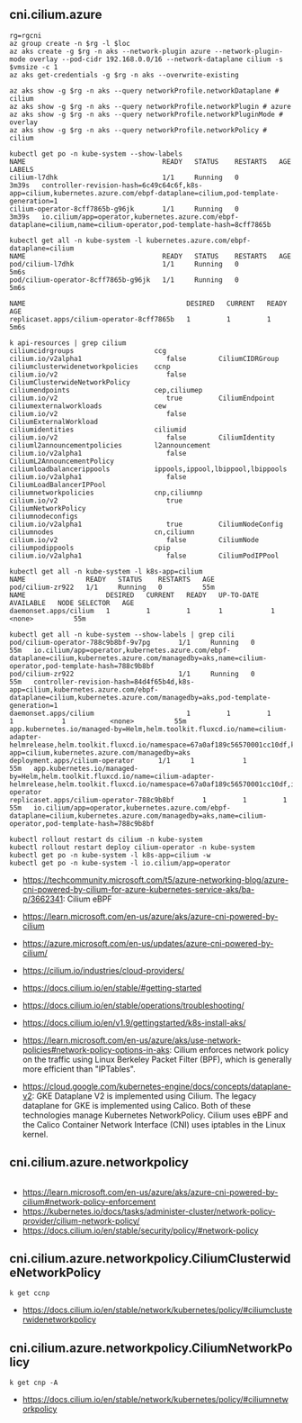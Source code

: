 ## cni.cilium.azure

```
rg=rgcni
az group create -n $rg -l $loc
az aks create -g $rg -n aks --network-plugin azure --network-plugin-mode overlay --pod-cidr 192.168.0.0/16 --network-dataplane cilium -s $vmsize -c 1 
az aks get-credentials -g $rg -n aks --overwrite-existing
```

```
az aks show -g $rg -n aks --query networkProfile.networkDataplane # cilium
az aks show -g $rg -n aks --query networkProfile.networkPlugin # azure
az aks show -g $rg -n aks --query networkProfile.networkPluginMode # overlay
az aks show -g $rg -n aks --query networkProfile.networkPolicy # cilium

kubectl get po -n kube-system --show-labels
NAME                                  READY   STATUS    RESTARTS   AGE     LABELS
cilium-l7dhk                          1/1     Running   0          3m39s   controller-revision-hash=6c49c64c6f,k8s-app=cilium,kubernetes.azure.com/ebpf-dataplane=cilium,pod-template-generation=1
cilium-operator-8cff7865b-g96jk       1/1     Running   0          3m39s   io.cilium/app=operator,kubernetes.azure.com/ebpf-dataplane=cilium,name=cilium-operator,pod-template-hash=8cff7865b

kubectl get all -n kube-system -l kubernetes.azure.com/ebpf-dataplane=cilium
NAME                                  READY   STATUS    RESTARTS   AGE
pod/cilium-l7dhk                      1/1     Running   0          5m6s
pod/cilium-operator-8cff7865b-g96jk   1/1     Running   0          5m6s

NAME                                        DESIRED   CURRENT   READY   AGE
replicaset.apps/cilium-operator-8cff7865b   1         1         1       5m6s

k api-resources | grep cilium
ciliumcidrgroups                    ccg                                 cilium.io/v2alpha1                     false        CiliumCIDRGroup
ciliumclusterwidenetworkpolicies    ccnp                                cilium.io/v2                           false        CiliumClusterwideNetworkPolicy
ciliumendpoints                     cep,ciliumep                        cilium.io/v2                           true         CiliumEndpoint
ciliumexternalworkloads             cew                                 cilium.io/v2                           false        CiliumExternalWorkload
ciliumidentities                    ciliumid                            cilium.io/v2                           false        CiliumIdentity
ciliuml2announcementpolicies        l2announcement                      cilium.io/v2alpha1                     false        CiliumL2AnnouncementPolicy
ciliumloadbalancerippools           ippools,ippool,lbippool,lbippools   cilium.io/v2alpha1                     false        CiliumLoadBalancerIPPool
ciliumnetworkpolicies               cnp,ciliumnp                        cilium.io/v2                           true         CiliumNetworkPolicy
ciliumnodeconfigs                                                       cilium.io/v2alpha1                     true         CiliumNodeConfig
ciliumnodes                         cn,ciliumn                          cilium.io/v2                           false        CiliumNode
ciliumpodippools                    cpip                                cilium.io/v2alpha1                     false        CiliumPodIPPool

kubectl get all -n kube-system -l k8s-app=cilium
NAME               READY   STATUS    RESTARTS   AGE
pod/cilium-zr922   1/1     Running   0          55m
NAME                    DESIRED   CURRENT   READY   UP-TO-DATE   AVAILABLE   NODE SELECTOR   AGE
daemonset.apps/cilium   1         1         1       1            1           <none>          55m

kubectl get all -n kube-system --show-labels | grep cili
pod/cilium-operator-788c9b8bf-9v7pg       1/1     Running   0          55m   io.cilium/app=operator,kubernetes.azure.com/ebpf-dataplane=cilium,kubernetes.azure.com/managedby=aks,name=cilium-operator,pod-template-hash=788c9b8bf
pod/cilium-zr922                          1/1     Running   0          55m   controller-revision-hash=84d4f65b4d,k8s-app=cilium,kubernetes.azure.com/ebpf-dataplane=cilium,kubernetes.azure.com/managedby=aks,pod-template-generation=1
daemonset.apps/cilium                       1         1         1       1            1           <none>          55m   app.kubernetes.io/managed-by=Helm,helm.toolkit.fluxcd.io/name=cilium-adapter-helmrelease,helm.toolkit.fluxcd.io/namespace=67a0af189c56570001cc10df,k8s-app=cilium,kubernetes.azure.com/managedby=aks
deployment.apps/cilium-operator      1/1     1            1           55m   app.kubernetes.io/managed-by=Helm,helm.toolkit.fluxcd.io/name=cilium-adapter-helmrelease,helm.toolkit.fluxcd.io/namespace=67a0af189c56570001cc10df,io.cilium/app=operator,kubernetes.azure.com/managedby=aks,name=cilium-operator
replicaset.apps/cilium-operator-788c9b8bf       1         1         1       55m   io.cilium/app=operator,kubernetes.azure.com/ebpf-dataplane=cilium,kubernetes.azure.com/managedby=aks,name=cilium-operator,pod-template-hash=788c9b8bf

kubectl rollout restart ds cilium -n kube-system
kubectl rollout restart deploy cilium-operator -n kube-system
kubectl get po -n kube-system -l k8s-app=cilium -w
kubectl get po -n kube-system -l io.cilium/app=operator
```

- https://techcommunity.microsoft.com/t5/azure-networking-blog/azure-cni-powered-by-cilium-for-azure-kubernetes-service-aks/ba-p/3662341: Cilium eBPF
- https://learn.microsoft.com/en-us/azure/aks/azure-cni-powered-by-cilium
- https://azure.microsoft.com/en-us/updates/azure-cni-powered-by-cilium/

- https://cilium.io/industries/cloud-providers/
- https://docs.cilium.io/en/stable/#getting-started
- https://docs.cilium.io/en/stable/operations/troubleshooting/
- https://docs.cilium.io/en/v1.9/gettingstarted/k8s-install-aks/
- https://learn.microsoft.com/en-us/azure/aks/use-network-policies#network-policy-options-in-aks: Cilium enforces network policy on the traffic using Linux Berkeley Packet Filter (BPF), which is generally more efficient than "IPTables".
- https://cloud.google.com/kubernetes-engine/docs/concepts/dataplane-v2: GKE Dataplane V2 is implemented using Cilium. The legacy dataplane for GKE is implemented using Calico. Both of these technologies manage Kubernetes NetworkPolicy. Cilium uses eBPF and the Calico Container Network Interface (CNI) uses iptables in the Linux kernel.

## cni.cilium.azure.networkpolicy

```
```

- https://learn.microsoft.com/en-us/azure/aks/azure-cni-powered-by-cilium#network-policy-enforcement
- https://kubernetes.io/docs/tasks/administer-cluster/network-policy-provider/cilium-network-policy/
- https://docs.cilium.io/en/stable/security/policy/#network-policy

## cni.cilium.azure.networkpolicy.CiliumClusterwideNetworkPolicy

```
k get ccnp
```

- https://docs.cilium.io/en/stable/network/kubernetes/policy/#ciliumclusterwidenetworkpolicy

## cni.cilium.azure.networkpolicy.CiliumNetworkPolicy

```
k get cnp -A
```

- https://docs.cilium.io/en/stable/network/kubernetes/policy/#ciliumnetworkpolicy
